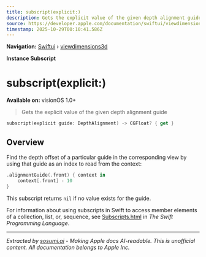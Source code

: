 ```yaml
---
title: subscript(explicit:)
description: Gets the explicit value of the given depth alignment guide
source: https://developer.apple.com/documentation/swiftui/viewdimensions3d/subscript(explicit:)
timestamp: 2025-10-29T00:10:41.586Z
---
```


**Navigation:** [Swiftui](/documentation/swiftui) › [viewdimensions3d](/documentation/swiftui/viewdimensions3d)

**Instance Subscript**

# subscript(explicit:)

**Available on:** visionOS 1.0+

> Gets the explicit value of the given depth alignment guide

```swift
subscript(explicit guide: DepthAlignment) -> CGFloat? { get }
```

## Overview

Find the depth offset of a particular guide in the corresponding view by using that guide as an index to read from the context:

```swift
.alignmentGuide(.front) { context in
    context[.front] - 10
}
```

This subscript returns `nil` if no value exists for the guide.

For information about using subscripts in Swift to access member elements of a collection, list, or, sequence, see [Subscripts.html](https://docs.swift.org/swift-book/LanguageGuide/Subscripts.html) in *The Swift Programming Language*.

---

*Extracted by [sosumi.ai](https://sosumi.ai) - Making Apple docs AI-readable.*
*This is unofficial content. All documentation belongs to Apple Inc.*
